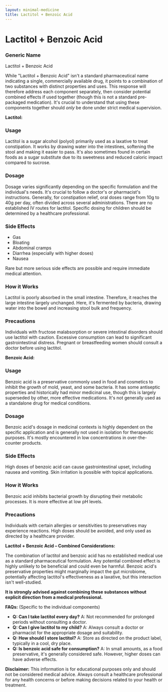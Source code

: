 ```yaml
---
layout: minimal-medicine
title: Lactitol + Benzoic Acid
---
```


# Lactitol + Benzoic Acid
### Generic Name
Lactitol + Benzoic Acid


While "Lactitol + Benzoic Acid" isn't a standard pharmaceutical name indicating a single, commercially available drug,  it points to a combination of two substances with distinct properties and uses.  This response will therefore address each component separately, then consider potential combined effects if used together (though this is not a standard pre-packaged medication).  It's crucial to understand that using these components together should *only* be done under strict medical supervision.


**Lactitol:**

### Usage
Lactitol is a sugar alcohol (polyol) primarily used as a laxative to treat constipation. It works by drawing water into the intestines, softening the stool and making it easier to pass.  It's also sometimes found in certain foods as a sugar substitute due to its sweetness and reduced caloric impact compared to sucrose.


### Dosage
Dosage varies significantly depending on the specific formulation and the individual's needs.  It's crucial to follow a doctor's or pharmacist's instructions.  Generally, for constipation relief, oral doses range from 10g to 40g per day, often divided across several administrations.  There are no established IV routes for lactitol.  Specific dosing for children should be determined by a healthcare professional.


### Side Effects
* Gas
* Bloating
* Abdominal cramps
* Diarrhea (especially with higher doses)
* Nausea


Rare but more serious side effects are possible and require immediate medical attention.


### How it Works
Lactitol is poorly absorbed in the small intestine.  Therefore, it reaches the large intestine largely unchanged.  Here, it's fermented by bacteria, drawing water into the bowel and increasing stool bulk and frequency.


### Precautions
Individuals with fructose malabsorption or severe intestinal disorders should use lactitol with caution.  Excessive consumption can lead to significant gastrointestinal distress.  Pregnant or breastfeeding women should consult a doctor before using lactitol.


**Benzoic Acid:**

### Usage
Benzoic acid is a preservative commonly used in food and cosmetics to inhibit the growth of mold, yeast, and some bacteria.  It has some antiseptic properties and historically had minor medicinal use, though this is largely superseded by other, more effective medications.  It's not generally used as a standalone drug for medical conditions.


### Dosage
Benzoic acid's dosage in medicinal contexts is highly dependent on the specific application and is generally not used in isolation for therapeutic purposes. It's mostly encountered in low concentrations in over-the-counter products.


### Side Effects
High doses of benzoic acid can cause gastrointestinal upset, including nausea and vomiting.  Skin irritation is possible with topical applications.


### How it Works
Benzoic acid inhibits bacterial growth by disrupting their metabolic processes. It is more effective at low pH levels.


### Precautions
Individuals with certain allergies or sensitivities to preservatives may experience reactions.  High doses should be avoided, and only used as directed by a healthcare provider.


**Lactitol + Benzoic Acid – Combined Considerations:**

The combination of lactitol and benzoic acid has no established medical use as a standard pharmaceutical formulation.  Any potential combined effect is highly unlikely to be beneficial and could even be harmful.  Benzoic acid's preservative properties might marginally impact the gut microbiome, potentially affecting lactitol's effectiveness as a laxative, but this interaction isn't well-studied.

**It is strongly advised against combining these substances without explicit direction from a medical professional.**


**FAQs:** (Specific to the individual components)

* **Q: Can I take lactitol every day?** A:  Not recommended for prolonged periods without consulting a doctor.
* **Q: Can I give lactitol to my child?** A:  Always consult a doctor or pharmacist for the appropriate dosage and suitability.
* **Q: How should I store lactitol?** A: Store as directed on the product label, typically in a cool, dry place.
* **Q: Is benzoic acid safe for consumption?** A:  In small amounts, as a food preservative, it's generally considered safe. However, higher doses can have adverse effects.


**Disclaimer:**  This information is for educational purposes only and should not be considered medical advice.  Always consult a healthcare professional for any health concerns or before making decisions related to your health or treatment.
